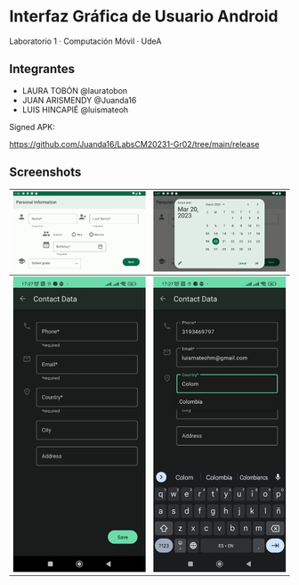 # Interfaz Gráfica de Usuario Android

Laboratorio 1 · Computación Móvil · UdeA

## Integrantes
- LAURA TOBÓN 		@lauratobon
- JUAN ARISMENDY	@Juanda16
- LUIS HINCAPIÉ		@luismateoh

Signed APK:

https://github.com/Juanda16/LabsCM20231-Gr02/tree/main/release

## Screenshots

| ![personal-data-1](screenshots/personal-activity-1.png) | ![personal-data-2](screenshots/personal-activity-2.png) |
|---------------------------------------------------------|--------------------------------------------------------|
| ![contact-data-1](screenshots/contact-data-1.jpeg)      | ![contact-data-2](screenshots/contact-data-2.jpeg)     |
